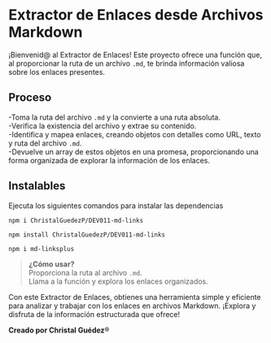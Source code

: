 <h1 class="code-line" data-line-start=0 data-line-end=1 ><a id="Extractor_de_Enlaces_desde_Archivos_Markdown_0"></a>Extractor de Enlaces desde Archivos Markdown</h1>
<p class="has-line-data" data-line-start="2" data-line-end="3">¡Bienvenid@ al Extractor de Enlaces! Este proyecto ofrece una función que, al proporcionar la ruta de un archivo <code>.md</code>, te brinda información valiosa sobre los enlaces presentes.</p>
<h2 class="code-line" data-line-start=4 data-line-end=5 ><a id="Proceso_4"></a>Proceso</h2>
<p class="has-line-data" data-line-start="6" data-line-end="10">-Toma la ruta del archivo <code>.md</code> y la convierte a una ruta absoluta.<br>
-Verifica la existencia del archivo y extrae su contenido.<br>
-Identifica y mapea enlaces, creando objetos con detalles como URL, texto y ruta del archivo <code>.md</code>.<br>
-Devuelve un array de estos objetos en una promesa, proporcionando una forma organizada de explorar la información de los enlaces.</p>
<h2 class="code-line" data-line-start=11 data-line-end=12 ><a id="Instalables_11"></a>Instalables</h2>
<p class="has-line-data" data-line-start="13" data-line-end="14">Ejecuta los siguientes comandos para instalar las dependencias</p>
<pre><code class="has-line-data" data-line-start="16" data-line-end="18" class="language-sh">npm i ChristalGuedezP/DEV011-md-links
</code></pre>
<pre><code class="has-line-data" data-line-start="19" data-line-end="21" class="language-sh">npm install ChristalGuedezP/DEV011-md-links
</code></pre>
<pre><code class="has-line-data" data-line-start="22" data-line-end="24" class="language-sh">npm i md-linksplus
</code></pre>
<blockquote>
<p class="has-line-data" data-line-start="25" data-line-end="28"><strong>¿Cómo usar?</strong><br>
Proporciona la ruta al archivo <code>.md</code>.<br>
Llama a la función y explora los enlaces organizados.</p>
</blockquote>
<p class="has-line-data" data-line-start="29" data-line-end="30">Con este Extractor de Enlaces, obtienes una herramienta simple y eficiente para analizar y trabajar con los enlaces en archivos Markdown. ¡Explora y disfruta de la información estructurada que ofrece!</p>
<p class="has-line-data" data-line-start="31" data-line-end="32"><strong>Creado por Christal Guédez</strong>®</p>
